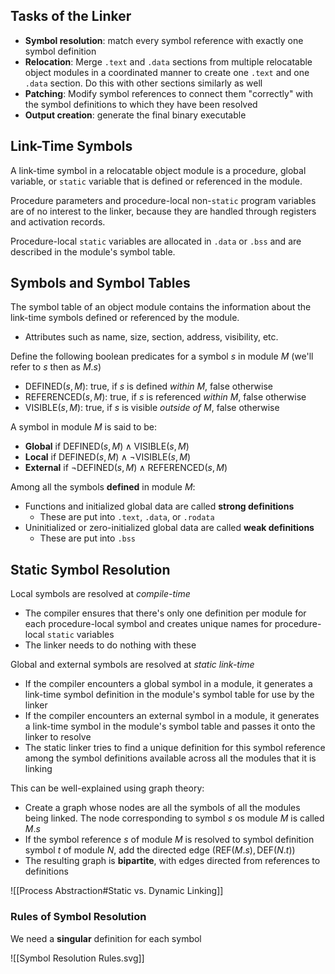 
## Tasks of the Linker

- **Symbol resolution**: match every symbol reference with exactly one symbol definition
- **Relocation**: Merge `.text` and `.data` sections from multiple relocatable object modules in a coordinated manner to create one `.text` and one `.data` section. Do this with other sections similarly as well
- **Patching**: Modify symbol references to connect them "correctly" with the symbol definitions to which they have been resolved
- **Output creation**: generate the final binary executable

## Link-Time Symbols

A link-time symbol in a relocatable object module is a procedure, global variable, or `static` variable that is defined or referenced in the module.

Procedure parameters and procedure-local non-`static` program variables are of no interest to the linker, because they are handled through registers and activation records.

Procedure-local `static` variables are allocated in `.data` or `.bss` and are described in the module's symbol table.

## Symbols and Symbol Tables

The symbol table of an object module contains the information about the link-time symbols defined or referenced by the module.
- Attributes such as name, size, section, address, visibility, etc.

Define the following boolean predicates for a symbol $s$ in module $M$ (we'll refer to $s$ then as $M.s$)
- $\text{DEFINED}(s,M)$: true, if $s$ is defined *within* $M$, false otherwise
- $\text{REFERENCED}(s,M)$: true, if $s$ is referenced *within* $M$, false otherwise
- $\text{VISIBLE}(s,M)$: true, if $s$ is visible *outside of* $M$, false otherwise

A symbol in module $M$ is said to be:
- **Global** if $\text{DEFINED}(s,M)\wedge\text{VISIBLE}(s,M)$
- **Local** if $\text{DEFINED}(s,M)\wedge\neg\text{VISIBLE}(s,M)$ 
- **External** if $\neg\text{DEFINED}(s,M)\wedge\text{REFERENCED}(s,M)$

Among all the symbols **defined** in module $M$:
- Functions and initialized global data are called **strong definitions**
	- These are put into `.text`, `.data`, or `.rodata`
- Uninitialized or zero-initialized global data are called **weak definitions**
	- These are put into `.bss`

## Static Symbol Resolution

Local symbols are resolved at *compile-time*
- The compiler ensures that there's only one definition per module for each procedure-local symbol and creates unique names for procedure-local `static` variables
- The linker needs to do nothing with these

Global and external symbols are resolved at *static link-time*
- If the compiler encounters a global symbol in a module, it generates a link-time symbol definition in the module's symbol table for use by the linker
- If the compiler encounters an external symbol in a module, it generates a link-time symbol in the module's symbol table and passes it onto the linker to resolve
- The static linker tries to find a unique definition for this symbol reference among the symbol definitions available across all the modules that it is linking

This can be well-explained using graph theory:
 - Create a graph whose nodes are all the symbols of all the modules being linked. The node corresponding to symbol $s$ os module $M$ is called $M.s$
 - If the symbol reference $s$ of module $M$ is resolved to symbol definition symbol $t$ of module $N$, add the directed edge $(\text{REF}(M.s), \text{DEF}(N.t))$ 
 - The resulting graph is **bipartite**, with edges directed from references to definitions

![[Process Abstraction#Static vs. Dynamic Linking]]

### Rules of Symbol Resolution

We need a **singular** definition for each symbol

![[Symbol Resolution Rules.svg]]